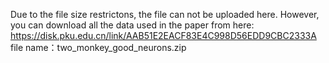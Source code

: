 
Due to the file size restrictons, the file can not be uploaded here. However, you can download all the data used in the paper from here: https://disk.pku.edu.cn/link/AAB51E2EACF83E4C998D56EDD9CBC2333A
file name：two_monkey_good_neurons.zip
 
 
